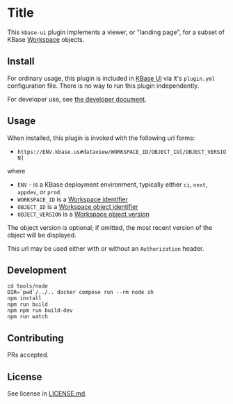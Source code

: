# Title

This `kbase-ui` plugin implements a viewer, or "landing page", for a subset of KBase [Workspace](https://github.com/kbase/workspace_deluxe) objects.

## Install

For ordinary usage, this plugin is included in [KBase UI](https://github.com/kbase/kbase-ui) via it's `plugin.yml` configuration file. There is no way to run this plugin independently.

For developer use, see [the developer document](docs/development.md).

## Usage

When installed, this plugin is invoked with the following url forms:

- `https://ENV.kbase.us#dataview/WORKSPACE_ID/OBJECT_ID[/OBJECT_VERSION]`

where
- `ENV` - is a KBase deployment environment, typically either `ci`, `next`, `appdev`, or `prod`.
- `WORKSPACE_ID` is a [Workspace identifier](https://github.com/kbase/workspace_deluxe/blob/0964b09a95f9c617547d40c413d57598cd12d04c/workspace.spec#L22)
- `OBJECT_ID` is a [Workspace object identifier](https://github.com/kbase/workspace_deluxe/blob/0964b09a95f9c617547d40c413d57598cd12d04c/workspace.spec#L148)
- `OBJECT_VERSION` is a [Workspace object version](https://github.com/kbase/workspace_deluxe/blob/0964b09a95f9c617547d40c413d57598cd12d04c/workspace.spec#L157)

The object version is optional; if omitted, the most recent version of the object will be displayed.

This url may be used either with or without an `Authorization` header. 

## Development

```
cd tools/node
DIR=`pwd`/../.. docker compose run --rm node sh
npm install
npm run build
npm npm run build-dev
npm run watch

```

## Contributing

PRs accepted.

## License

See license in [LICENSE.md](LICENSE.md).